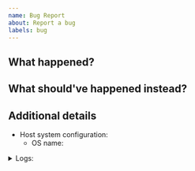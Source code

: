 ```yaml
---
name: Bug Report
about: Report a bug
labels: bug
---
```


## What happened?

## What should've happened instead?

## Additional details

<!-- To assist you best, please include commands that you've run, options you've selected and any relevant logs -->

* Host system configuration: 
    * OS name:

<details>
<summary>Logs:</summary>

```shell
# Dump logs here

```

</pre>
</details>
